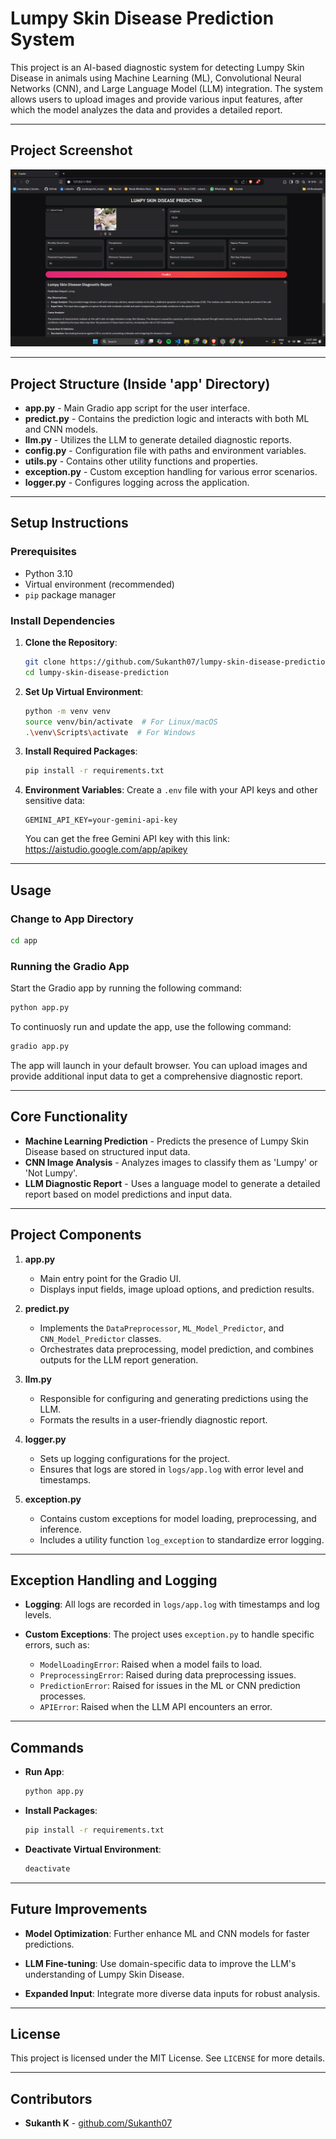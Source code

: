 # Lumpy Skin Disease Prediction System

This project is an AI-based diagnostic system for detecting Lumpy Skin Disease in animals using Machine Learning (ML), Convolutional Neural Networks (CNN), and Large Language Model (LLM) integration. The system allows users to upload images and provide various input features, after which the model analyzes the data and provides a detailed report.

---

## Project Screenshot

![Project Screenshot](screenshots/Screenshot(69).png)

---

## Project Structure (Inside 'app' Directory)

- **app.py** - Main Gradio app script for the user interface.
- **predict.py** - Contains the prediction logic and interacts with both ML and CNN models.
- **llm.py** - Utilizes the LLM to generate detailed diagnostic reports.
- **config.py** - Configuration file with paths and environment variables.
- **utils.py** - Contains other utility functions and properties.
- **exception.py** - Custom exception handling for various error scenarios.
- **logger.py** - Configures logging across the application.

---

## Setup Instructions

### Prerequisites
- Python 3.10
- Virtual environment (recommended)
- `pip` package manager

### Install Dependencies

1. **Clone the Repository**:
    ```bash
    git clone https://github.com/Sukanth07/lumpy-skin-disease-prediction.git
    cd lumpy-skin-disease-prediction
    ```

2. **Set Up Virtual Environment**:
    ```bash
    python -m venv venv
    source venv/bin/activate  # For Linux/macOS
    .\venv\Scripts\activate  # For Windows
    ```

3. **Install Required Packages**:
    ```bash
    pip install -r requirements.txt
    ```

4. **Environment Variables**:
    Create a `.env` file with your API keys and other sensitive data:
    ```
    GEMINI_API_KEY=your-gemini-api-key
    ```
    You can get the free Gemini API key with this link: https://aistudio.google.com/app/apikey

---

## Usage

### Change to App Directory
```bash
cd app
```

### Running the Gradio App
Start the Gradio app by running the following command:
```bash
python app.py
```

To continuosly run and update the app, use the following command:
```bash
gradio app.py
```

The app will launch in your default browser. You can upload images and provide additional input data to get a comprehensive diagnostic report.

---

## Core Functionality
- **Machine Learning Prediction** - Predicts the presence of Lumpy Skin Disease based on structured input data.
- **CNN Image Analysis** - Analyzes images to classify them as 'Lumpy' or 'Not Lumpy'.
- **LLM Diagnostic Report** - Uses a language model to generate a detailed report based on model predictions and input data.

---

## Project Components

1. **app.py**
   - Main entry point for the Gradio UI.
   - Displays input fields, image upload options, and prediction results.

2. **predict.py**
   - Implements the `DataPreprocessor`, `ML_Model_Predictor`, and `CNN_Model_Predictor` classes.
   - Orchestrates data preprocessing, model prediction, and combines outputs for the LLM report generation.

3. **llm.py**
   - Responsible for configuring and generating predictions using the LLM.
   - Formats the results in a user-friendly diagnostic report.

4. **logger.py**
   - Sets up logging configurations for the project.
   - Ensures that logs are stored in `logs/app.log` with error level and timestamps.

5. **exception.py**
   - Contains custom exceptions for model loading, preprocessing, and inference.
   - Includes a utility function `log_exception` to standardize error logging.

---

## Exception Handling and Logging

- **Logging**: All logs are recorded in `logs/app.log` with timestamps and log levels.

- **Custom Exceptions**: The project uses `exception.py` to handle specific errors, such as:
    - `ModelLoadingError`: Raised when a model fails to load.
    - `PreprocessingError`: Raised during data preprocessing issues.
    - `PredictionError`: Raised for issues in the ML or CNN prediction processes.
    - `APIError`: Raised when the LLM API encounters an error.

---

## Commands

- **Run App**:
    ```bash
    python app.py
    ```

- **Install Packages**:
    ```bash
    pip install -r requirements.txt
    ```

- **Deactivate Virtual Environment**:
    ```bash
    deactivate
    ```

---

## Future Improvements

- **Model Optimization**: Further enhance ML and CNN models for faster predictions.

- **LLM Fine-tuning**: Use domain-specific data to improve the LLM's understanding of Lumpy Skin Disease.

- **Expanded Input**: Integrate more diverse data inputs for robust analysis.

---

## License

This project is licensed under the MIT License. See `LICENSE` for more details.

---

## Contributors

- **Sukanth K** - [github.com/Sukanth07](https://github.com/Sukanth07)
